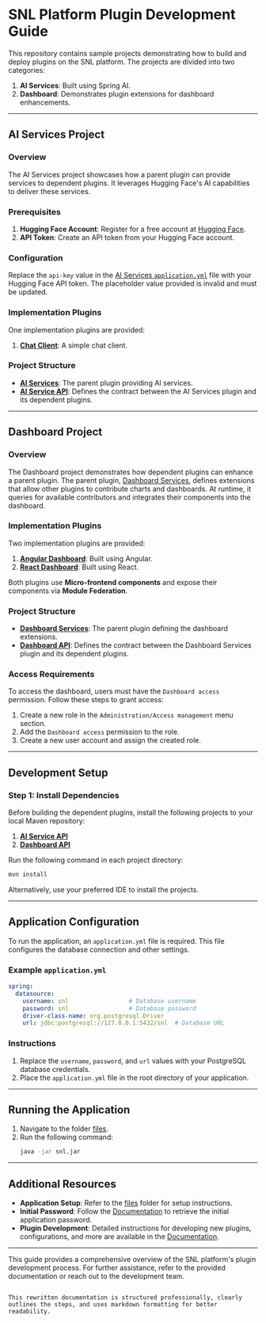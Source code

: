 # SNL Platform Plugin Development Guide

This repository contains sample projects demonstrating how to build and deploy plugins on the SNL platform. The projects are divided into two categories:

1. **AI Services**: Built using Spring AI.
2. **Dashboard**: Demonstrates plugin extensions for dashboard enhancements.

---

## AI Services Project

### Overview
The AI Services project showcases how a parent plugin can provide services to dependent plugins. It leverages Hugging Face's AI capabilities to deliver these services.

### Prerequisites
1. **Hugging Face Account**: Register for a free account at [Hugging Face](https://huggingface.co).
2. **API Token**: Create an API token from your Hugging Face account.

### Configuration
Replace the `api-key` value in the [AI Services `application.yml`](ai/ai-services/src/main/resources/application.yml) file with your Hugging Face API token. The placeholder value provided is invalid and must be updated.


### Implementation Plugins
One implementation plugins are provided:
1. **[Chat Client](ai/chat-client)**: A simple chat client.

### Project Structure
- **[AI Services](ai/ai-services)**: The parent plugin providing AI services.
- **[AI Service API](ai/ai-services-api)**: Defines the contract between the AI Services plugin and its dependent plugins.

---

## Dashboard Project

### Overview
The Dashboard project demonstrates how dependent plugins can enhance a parent plugin. The parent plugin, [Dashboard Services](dashboard/dashboard-services), defines extensions that allow other plugins to contribute charts and dashboards. At runtime, it queries for available contributors and integrates their components into the dashboard.

### Implementation Plugins
Two implementation plugins are provided:
1. **[Angular Dashboard](dashboard/angular)**: Built using Angular.
2. **[React Dashboard](dashboard/react)**: Built using React.

Both plugins use **Micro-frontend components** and expose their components via **Module Federation**.

### Project Structure
- **[Dashboard Services](dashboard/dashboard-services)**: The parent plugin defining the dashboard extensions.
- **[Dashboard API](dashboard/dashboard-api)**: Defines the contract between the Dashboard Services plugin and its dependent plugins.

### Access Requirements
To access the dashboard, users must have the `Dashboard access` permission. Follow these steps to grant access:
1. Create a new role in the `Administration/Access management` menu section.
2. Add the `Dashboard access` permission to the role.
3. Create a new user account and assign the created role.

---

## Development Setup

### Step 1: Install Dependencies
Before building the dependent plugins, install the following projects to your local Maven repository:
1. **[AI Service API](ai/ai-services-api)**
2. **[Dashboard API](dashboard/dashboard-api)**

Run the following command in each project directory:
```bash
mvn install
```
Alternatively, use your preferred IDE to install the projects.

---

## Application Configuration

To run the application, an `application.yml` file is required. This file configures the database connection and other settings.

### Example `application.yml`
```yaml
spring:
  datasource:
    username: snl                 # Database username
    password: snl                 # Database password
    driver-class-name: org.postgresql.Driver
    url: jdbc:postgresql://127.0.0.1:5432/snl  # Database URL
```

### Instructions
1. Replace the `username`, `password`, and `url` values with your PostgreSQL database credentials.
2. Place the `application.yml` file in the root directory of your application.

---

## Running the Application

1. Navigate to the folder [files](files).
2. Run the following command:
   ```bash
   java -jar snl.jar
   ```

---

## Additional Resources

- **Application Setup**: Refer to the [files](files) folder for setup instructions.
- **Initial Password**: Follow the [Documentation](Documentation.md) to retrieve the initial application password.
- **Plugin Development**: Detailed instructions for developing new plugins, configurations, and more are available in the [Documentation](Documentation.md).

---

This guide provides a comprehensive overview of the SNL platform's plugin development process. For further assistance, refer to the provided documentation or reach out to the development team.
``` 

This rewritten documentation is structured professionally, clearly outlines the steps, and uses markdown formatting for better readability.
